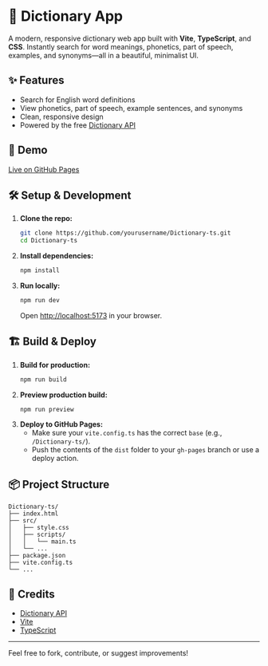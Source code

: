 # 📖 Dictionary App

A modern, responsive dictionary web app built with **Vite**, **TypeScript**, and **CSS**. Instantly search for word meanings, phonetics, part of speech, examples, and synonyms—all in a beautiful, minimalist UI.

## ✨ Features

- Search for English word definitions
- View phonetics, part of speech, example sentences, and synonyms
- Clean, responsive design
- Powered by the free [Dictionary API](https://dictionaryapi.dev/)

## 🚀 Demo

[Live on GitHub Pages](https://yourusername.github.io/Dictionary-ts/)

## 🛠️ Setup & Development

1. **Clone the repo:**
   ```sh
   git clone https://github.com/yourusername/Dictionary-ts.git
   cd Dictionary-ts
   ```
2. **Install dependencies:**
   ```sh
   npm install
   ```
3. **Run locally:**
   ```sh
   npm run dev
   ```
   Open [http://localhost:5173](http://localhost:5173) in your browser.

## 🏗️ Build & Deploy

1. **Build for production:**
   ```sh
   npm run build
   ```
2. **Preview production build:**
   ```sh
   npm run preview
   ```
3. **Deploy to GitHub Pages:**
   - Make sure your `vite.config.ts` has the correct `base` (e.g., `/Dictionary-ts/`).
   - Push the contents of the `dist` folder to your `gh-pages` branch or use a deploy action.

## 📦 Project Structure

```
Dictionary-ts/
├── index.html
├── src/
│   ├── style.css
│   ├── scripts/
│   │   └── main.ts
│   └── ...
├── package.json
├── vite.config.ts
└── ...
```

## 🙏 Credits

- [Dictionary API](https://dictionaryapi.dev/)
- [Vite](https://vitejs.dev/)
- [TypeScript](https://www.typescriptlang.org/)

---

Feel free to fork, contribute, or suggest improvements!
